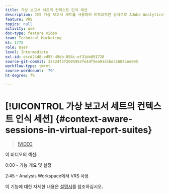 ```yaml
---
title: 가상 보고서 세트의 컨텍스트 인식 세션
description: 이제 가상 보고서 세트를 사용하여 비파괴적인 방식으로 Adobe Analytics에서 방문 정의를 변경할 수 있습니다. 사용 가능한 다양한 옵션과 그 방법을 보여줍니다.
feature: VRS
topics: null
activity: use
doc-type: feature video
team: Technical Marketing
kt: 1775
role: User
level: Intermediate
exl-id: eccd24d8-ed55-49db-894c-ef31de891728
source-git-commit: 32424f3f2b05952fe4df9ea91dcbe51684cee905
workflow-type: tm+mt
source-wordcount: '79'
ht-degree: 7%

---
```


# [!UICONTROL 가상 보고서 세트의 컨텍스트 인식 세션] {#context-aware-sessions-in-virtual-report-suites}

>[!VIDEO](https://video.tv.adobe.com/v/23545/?quality=12)

이 비디오의 섹션:

0:00 - 기능 개요 및 설정

2:45 - Analysis Workspace에서 VRS 사용

이 기능에 대한 자세한 내용은 [설명서](https://marketing.adobe.com/resources/help/en_US/reference/vrs-mobile-visit-processing.html)를 참조하십시오.
